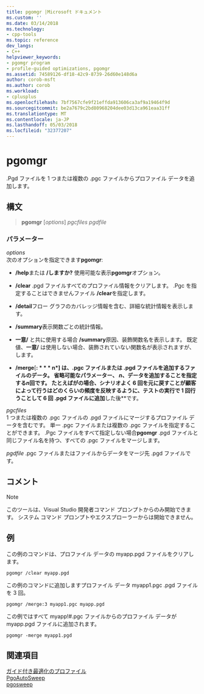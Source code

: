 ```yaml
---
title: pgomgr |Microsoft ドキュメント
ms.custom: ''
ms.date: 03/14/2018
ms.technology:
- cpp-tools
ms.topic: reference
dev_langs:
- C++
helpviewer_keywords:
- pgomgr program
- profile-guided optimizations, pgomgr
ms.assetid: 74589126-df18-42c9-8739-26d60e148d6a
author: corob-msft
ms.author: corob
ms.workload:
- cplusplus
ms.openlocfilehash: 7bf7567cfe9f21effda913606ca3af9a19464f9d
ms.sourcegitcommit: be2a7679c2bd80968204dee03d13ca961eaa31ff
ms.translationtype: MT
ms.contentlocale: ja-JP
ms.lasthandoff: 05/03/2018
ms.locfileid: "32377207"
---
```

# <a name="pgomgr"></a>pgomgr

.Pgd ファイルを 1 つまたは複数の .pgc ファイルからプロファイル データを追加します。

## <a name="syntax"></a>構文

> **pgomgr** [*options*] *pgcfiles* *pgdfile*

### <a name="parameters"></a>パラメーター

*options*<br/>
次のオプションを指定できます**pgomgr**:

- **/help**または **/しますか?** 使用可能な表示**pgomgr**オプション。

- **/clear** .pgd ファイルすべてのプロファイル情報をクリアします。 .Pgc を指定することはできませんファイル **/clear**を指定します。

- **/detail**フロー グラフのカバレッジ情報を含む、詳細な統計情報を表示します。

- **/summary**表示関数ごとの統計情報。

- **一意/** と共に使用する場合 **/summary**原因、装飾関数名を表示します。 既定値、**一意/** は使用しない場合、装飾されていない関数名が表示されますが、します。

- **/merge**[**: * * * n*] は、.pgc ファイルまたは .pgd ファイルを追加するファイルのデータ。 省略可能なパラメーター、 *n*、データを追加することを指定する*n*回です。 たとえばがの場合、シナリオよく 6 回を元に戻すことが顧客によって行うはどのくらいの頻度を反映するように、テストの実行で 1 回行うことして 6 回 .pgd ファイルに追加**した後**です。

*pgcfiles*<br/>
1 つまたは複数の .pgc ファイルの .pgd ファイルにマージするプロファイル データを含むです。 単一 .pgc ファイルまたは複数の .pgc ファイルを指定することができます。 .Pgc ファイルをすべて指定しない場合**pgomgr** .pgd ファイルと同じファイル名を持つ、すべての .pgc ファイルをマージします。

*pgdfile* .pgc ファイルまたはファイルからデータをマージ先 .pgd ファイルです。

## <a name="remarks"></a>コメント

> [!NOTE]
> このツールは、Visual Studio 開発者コマンド プロンプトからのみ開始できます。 システム コマンド プロンプトやエクスプローラーからは開始できません。

## <a name="example"></a>例

この例のコマンドは、プロファイル データの myapp.pgd ファイルをクリアします。

`pgomgr /clear myapp.pgd`

この例のコマンドに追加しますプロファイル データ myapp1.pgc .pgd ファイルを 3 回。

`pgomgr /merge:3 myapp1.pgc myapp.pgd`

この例ではすべて myapp!#.pgc ファイルからのプロファイル データが myapp.pgd ファイルに追加されます。

`pgomgr -merge myapp1.pgd`

## <a name="see-also"></a>関連項目

[ガイド付き最適化のプロファイル](profile-guided-optimizations.md)<br/>
[PgoAutoSweep](pgoautosweep.md)<br/>
[pgosweep](pgosweep.md)<br/>
